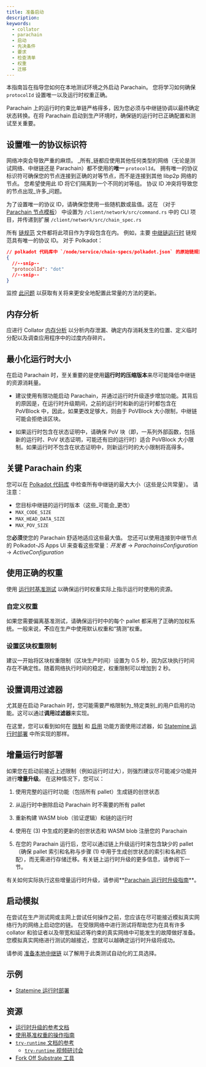 ```yaml
---
title: 准备启动
description:
keywords:
  - collator
  - parachain
  - 启动
  - 先决条件
  - 要求
  - 检查清单
  - 权重
  - 迁移
---
```


本指南旨在指导您如何在本地测试环境之外启动 Parachain。
您将学习如何确保 `protocolId` 设置唯一以及运行时权重正确。

Parachain 上的运行时约束比单链严格得多，因为您必须与中继链协调以最终确定状态转换。在将 Parachain 启动到生产环境时，确保链的运行时已正确配置和测试至关重要。

## 设置唯一的协议标识符

网络冲突会导致严重的麻烦。
_所有_链都应使用其他任何类型的网络（无论是测试网络、中继链还是 Parachain）都不使用的**唯一** `protocolId`。
拥有唯一的协议标识符可确保您的节点连接到正确的对等节点，而不是连接到其他 libp2p 网络的节点。
您希望使用此 ID 将它们隔离到一个不同的对等组。
协议 ID 冲突将导致您的节点出现_许多_问题。

为了设置唯一的协议 ID，请确保您使用一些随机数或盐值。这在
（对于 [Parachain 节点模板](https://github.com/paritytech/polkadot-sdk-parachain-template/)）
中设置为 `/client/network/src/command.rs` 中的 CLI 项目，并传递到扩展 `/client/network/src/chain_spec.rs`

所有 [链规范](/build/chain-spec/) 文件都将此项目作为字段包含在内。
例如，主要 [中继链运行时](https://github.com/paritytech/polkadot-sdk/tree/master/polkadot/node/service/chain-specs) 链规范具有唯一的协议 ID。
对于 Polkadot：

```json
// polkadot 代码库中 `/node/service/chain-specs/polkadot.json` 的原始链规范文件
{
  //--snip--
  "protocolId": "dot"
  //--snip--
}
```

监控 [此问题](https://github.com/paritytech/substrate/issues/7746) 以获取有关将来更安全地配置此常量的方法的更新。

## 内存分析

应进行 Collator [内存分析](/reference/command-line-tools/memory-profiler) 以分析内存泄漏、确定内存消耗发生的位置、定义临时分配以及调查应用程序中的过度内存碎片。

## 最小化运行时大小

在启动 Parachain 时，至关重要的是使用**运行时的压缩版本**来尽可能降低中继链的资源消耗量。

- 建议使用有限功能启动 Parachain，并通过运行时升级逐步增加功能。其背后的原因是，在运行时升级期间，之前的运行时和新的运行时都包含在 PoVBlock 中，因此，如果更改足够大，则由于 PoVBlock 大小限制，中继链可能会拒绝该区块。

- 如果运行时包含在状态证明中，请确保 PoV 块（即，一系列外部函数，包括新的运行时、PoV 状态证明，可能还有旧的运行时）适合 PoVBlock 大小限制。如果运行时不包含在状态证明中，则新运行时的大小限制将高得多。

## 关键 Parachain 约束

您可以在 [Polkadot 代码库](https://github.com/paritytech/polkadot-sdk/blob/43cd6fd4370d3043272f64a79aeb9e6dc0edd13f/polkadot/primitives/src/v8/mod.rs#L401-L429) 中检查所有中继链的最大大小（这些是公共常量）。
请注意：

- 您目标中继链的运行时版本（这些_可能会_更改）
- `MAX_CODE_SIZE`
- `MAX_HEAD_DATA_SIZE`
- `MAX_POV_SIZE`

您**必须**使您的 Parachain 舒适地适应这些最大值。
您还可以使用连接到中继节点的 Polkadot-JS Apps UI 来查看这些常量：_开发者_ -> _ParachainsConfiguration_ -> _ActiveConfiguration_

## 使用正确的权重

使用 [运行时基准测试](/test/benchmark) 以确保运行时权重实际上指示运行时使用的资源。

### 自定义权重

如果您需要偏离基准测试，请确保运行时中的每个 pallet 都采用了正确的加权系统。一般来说，**不**应在生产中使用默认权重和“猜测”权重。

### 设置区块权重限制

建议一开始将区块权重限制（区块生产时间）设置为 0.5 秒，因为区块执行时间存在不确定性。随着网络执行时间的稳定，权重限制可以增加到 2 秒。

## 设置调用过滤器

尤其是在启动 Parachain 时，您可能需要严格限制为_特定类别_的用户启用的功能。这可以通过**调用过滤器**来实现。

在这里，您可以看到如何在 [限制](https://github.com/paritytech/cumulus/blob/59cdbb6a56b1c49009413d66ba2232494563b57c/polkadot-parachains/statemine/src/lib.rs#L148) 和 [启用](https://github.com/paritytech/cumulus/pull/476/files#diff-09b95657e9aa1b646722afa7944a00ddc2541e8753254a86180b338d3376f93eL151) 功能方面使用过滤器，如 [Statemine 运行时部署](https://github.com/paritytech/cumulus/pull/476) 中所实现的那样。

## 增量运行时部署

如果您在启动前接近上述限制（例如运行时过大），则强烈建议尽可能减少功能并进行**增量升级**。
在这种情况下，您可以：

1. 使用完整的运行时功能（包括所有 pallet）生成链的创世状态

2. 从运行时中删除启动 Parachain 时不需要的所有 pallet

3. 重新构建 WASM blob（验证逻辑）和链的运行时

4. 使用在 (3) 中生成的更新的创世状态和 WASM blob 注册您的 Parachain

5. 在您的 Parachain 运行后，您可以通过链上升级运行时来包含缺少的 pallet（确保 pallet 索引和名称与步骤 (1) 中用于生成创世状态的索引和名称匹配），而无需进行存储迁移。有关链上运行时升级的更多信息，请参阅下一节。

有关如何实际执行这些增量运行时升级，请参阅**[Parachain 运行时升级指南](/reference/how-to-guides/parachains/runtime-upgrade)**。

## 启动模拟

在尝试在生产测试网或主网上尝试任何操作之前，您应该在尽可能接近模拟真实网络行为的网络上启动您的链。
在受限网络中进行测试将帮助您为在具有许多 collator 和验证者以及带宽和延迟等约束的真实网络中可能发生的故障做好准备。
您模拟真实网络进行测试的越接近，您就可以越确定运行时升级将成功。

请参阅 [准备本地中继链](/tutorials/build-a-parachain/prepare-a-local-relay-chain/) 以了解用于此类测试自动化的工具选择。

## 示例

- [Statemine 运行时部署](https://github.com/paritytech/cumulus/pull/476)

## 资源

- [运行时升级的参考文档](/build/upgrade)
- [使用基准权重的操作指南](/reference/how-to-guides/weights/add-benchmarks)
- [`try-runtime` 文档的参考](/reference/command-line-tools/try-runtime)
  - [`try-runtime` 视频研讨会](https://www.crowdcast.io/e/substrate-seminar/41)
- [Fork Off Substrate 工具](https://github.com/maxsam4/fork-off-substrate)
